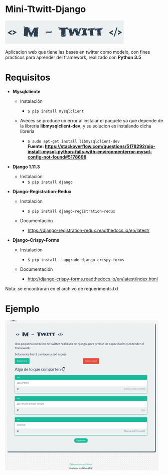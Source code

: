 # Mini-Ttwitt-Django #                   

![alt-text](https://github.com/DGun17/MTwitt/blob/master/static/img/logo.png)

Aplicacion web que tiene las bases en twitter como modelo, con fines practicos para aprender del framework, realizado con 
**Python 3.5**

# Requisitos #

+ **Mysqlcliente**

  - Instalación  
    - `$ pip install mysqlclient`
 
  - Aveces se produce un error al instalar el paquete ya que depende de la libreria **libmysqlclient-dev**, y su solucion es instalando dicha libreria
    - `$ sudo apt-get install libmysqlclient-dev` \
    **Fuente: https://stackoverflow.com/questions/5178292/pip-install-mysql-python-fails-with-environmenterror-mysql-config-not-found#5178698**
  
+ **Django 1.11.3**

  - Instalación
    - `$ pip install django`

+ **Django-Registration-Redux**

  - Instalación
    - `$ pip install django-registration-redux`
    
  - Documentación
    - https://django-registration-redux.readthedocs.io/en/latest/
    
+ **Django-Crispy-Forms**

  - Instalación
    - `$ pip install --upgrade django-crispy-forms`
    
   - Documentación
      - http://django-crispy-forms.readthedocs.io/en/latest/index.html 
   

Nota: se encontraran en el archivo de requeriments.txt

# Ejemplo #

![alt-text](https://github.com/DGun17/MTwitt/blob/master/static/img/pagination.png)
